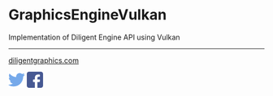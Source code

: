 
# GraphicsEngineVulkan

Implementation of Diligent Engine API using Vulkan



-------------------

[diligentgraphics.com](http://diligentgraphics.com)

[![Diligent Engine on Twitter](media/twitter.png)](https://twitter.com/diligentengine)
[![Diligent Engine on Facebook](media/facebook.png)](https://www.facebook.com/DiligentGraphics/)
